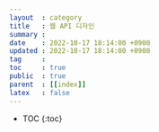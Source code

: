 ```yaml
---
layout  : category
title   : 웹 API 디자인
summary : 
date    : 2022-10-17 18:14:00 +0900
updated : 2022-10-17 18:14:00 +0900
tag     : 
toc     : true
public  : true
parent  : [[index]]
latex   : false
---
```

* TOC
{:toc}

